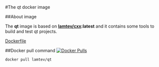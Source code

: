 #The qt docker image

##About image

The __qt__ image is based on [__lamtev/cxx__](https://hub.docker.com/r/lamtev/cxx/)__:latest__ and it contains some tools to build and test qt projects.

[Dockerfile](https://github.com/lamtev/build-tools-dockers/blob/master/qt/Dockerfile)

##Docker pull command [![Docker Pulls](https://img.shields.io/docker/pulls/lamtev/qt.svg?style=flat-square)](https://hub.docker.com/r/lamtev/qt/)

`docker pull lamtev/qt`
